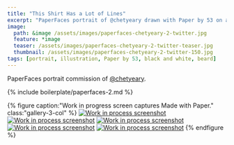 ```yaml
---
title: "This Shirt Has a Lot of Lines"
excerpt: "PaperFaces portrait of @chetyeary drawn with Paper by 53 on an iPad."
image: 
  path: &image /assets/images/paperfaces-chetyeary-2-twitter.jpg 
  feature: *image
  teaser: /assets/images/paperfaces-chetyeary-2-twitter-teaser.jpg
  thumbnail: /assets/images/paperfaces-chetyeary-2-twitter-150.jpg
tags: [portrait, illustration, Paper by 53, black and white, beard]
---
```


PaperFaces portrait commission of [@chetyeary](https://twitter.com/chetyeary).

{% include boilerplate/paperfaces-2.md %}

{% figure caption:"Work in progress screen captures Made with Paper." class:"gallery-3-col" %}
[![Work in process screenshot](/assets/images/paperfaces-chetyeary-2-process-1-600.jpg)](/assets/images/paperfaces-chetyeary-2-process-1-lg.jpg) [![Work in process screenshot](/assets/images/paperfaces-chetyeary-2-process-2-600.jpg)](/assets/images/paperfaces-chetyeary-2-process-2-lg.jpg) [![Work in process screenshot](/assets/images/paperfaces-chetyeary-2-process-3-600.jpg)](/assets/images/paperfaces-chetyeary-2-process-3-lg.jpg) [![Work in process screenshot](/assets/images/paperfaces-chetyeary-2-process-4-600.jpg)](/assets/images/paperfaces-chetyeary-2-process-4-lg.jpg) [![Work in process screenshot](/assets/images/paperfaces-chetyeary-2-process-5-600.jpg)](/assets/images/paperfaces-chetyeary-2-process-5-lg.jpg)
{% endfigure %}
